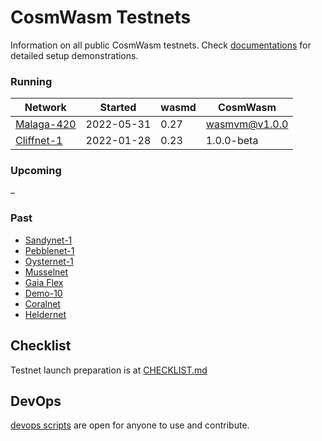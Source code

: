 # CosmWasm Testnets

Information on all public CosmWasm testnets. Check 
[documentations](https://docs.cosmwasm.com/testnets/build-requirements.html) for detailed setup demonstrations.

### Running

| Network                      | Started    | wasmd    | CosmWasm | 
|------------------------------|------------|----------|----------|
| [Malaga-420](./malaga-420)     | 2022-05-31 | 0.27     | wasmvm@v1.0.0  |
| [Cliffnet-1](./cliffnet-1)     | 2022-01-28 | 0.23     | 1.0.0-beta  |

### Upcoming

–

### Past

* [Sandynet-1](archive/sandynet-1)
* [Pebblenet-1](archive/pebblenet-1)
* [Oysternet-1](archive/oysternet-1) 
* [Musselnet](archive/musselnet)
* [Gaia Flex](archive/gaia-flex)
* [Demo-10](archive/demo-10)
* [Coralnet](archive/coralnet)
* [Heldernet](archive/heldernet)

## Checklist

Testnet launch preparation is at [CHECKLIST.md](./CHECKLIST.md)

## DevOps

[devops scripts](devops) are open for anyone to use and contribute.

